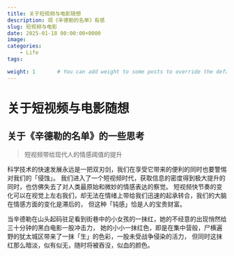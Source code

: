 ```yaml
---
title: 关于短视频与电影随想
description: 观《辛德勒的名单》有感
slug: 短视频与电影
date: 2025-01-18 00:00:00+0000
image: 
categories:
    - Life
tags:

weight: 1       # You can add weight to some posts to override the default sorting (date descending)
---
```


# 关于短视频与电影随想

## 关于《辛德勒的名单》的一些思考

> 短视频带给现代人的情感阈值的提升

科学技术的快速发展永远是一把双刃剑，我们在享受它带来的便利的同时也要警惕对我们的「侵蚀」。
我们进入了一个短视频时代，获取信息的密度得到极大提升的同时，也仿佛失去了对人类最原始和微妙的情感表达的察觉。
短视频快节奏的变化可以在视觉上左右我们，却无法在情绪上带给我们迅速的起承转合，我们的大脑在情感方面的变化是滞后的，
但这种「钝感」恰是人的宝贵财富。

当辛德勒在山头起码驻足看到街巷中的小女孩的一抹红，她的不经意的出现悄然给三十分钟的黑白电影一股冲击力，
她的小小一抹红色，即是在集中营般，尸横遍野的犹太城区带来了一抹「生」的色彩，一股未受战争侵染的活力，
但同时这抹红那么暗淡，似有似无，随时将被吞没，似血的颜色。
